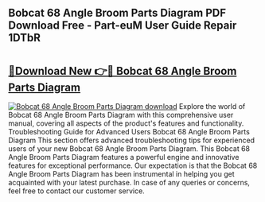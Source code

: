 ## Bobcat 68 Angle Broom Parts Diagram PDF Download Free - Part-euM User Guide Repair 1DTbR

# <h2><a href="http://dfhvt2z.blite.top/?on=Bobcat+68+Angle+Broom+Parts+Diagram">🔗Download New 👉🔴 Bobcat 68 Angle Broom Parts Diagram</a></h2>

[![Bobcat 68 Angle Broom Parts Diagram download](https://i.imgur.com/lujVjoI.png)](http://dfhvt2z.blite.top/?on=Bobcat+68+Angle+Broom+Parts+Diagram)
Explore the world of Bobcat 68 Angle Broom Parts Diagram with this comprehensive user manual, covering all aspects of the product's features and functionality. Troubleshooting Guide for Advanced Users Bobcat 68 Angle Broom Parts Diagram This section offers advanced troubleshooting tips for experienced users of your new Bobcat 68 Angle Broom Parts Diagram. This Bobcat 68 Angle Broom Parts Diagram features a powerful engine and innovative features for exceptional performance. Our expectation is that the Bobcat 68 Angle Broom Parts Diagram has been instrumental in helping you get acquainted with your latest purchase. In case of any queries or concerns, feel free to contact our customer service.
